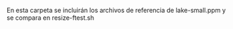 En esta carpeta se incluirán los archivos de referencia de lake-small.ppm y se compara en resize-ftest.sh